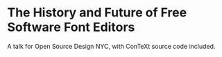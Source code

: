 # The History and Future of Free Software Font Editors
A talk for Open Source Design NYC, with ConTeXt source code included.
